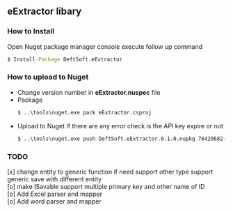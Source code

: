﻿## eExtractor libary


### How to Install

Open Nuget package manager console execute follow up command
```cmd
$ Install-Package DeftSoft.eExtractor
```

### How to upload to Nuget
* Change version number in **eExtractor.nuspec** file
* Package
    ```cmd
    $ ..\tools\nuget.exe pack eExtractor.csproj
    ```
* Upload to Nuget 
  If there are any error check is the API key expire or not
    ```cmd
    $ ..\tools\nuget.exe push DeftSoft.eExtractor.0.1.0.nupkg 76420682-1c39-4658-a848-0787c42947eb -Source https://www.nuget.org/api/v2/package
    ```

### TODO

[x] change entity to generic function if need support other type
 support generic save with different entity  
[o] make ISavable support multiple primary key and other name of ID  
[o] Add Excel parser and mapper  
[o] Add word parser and mapper  
